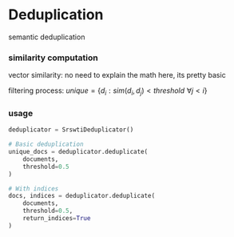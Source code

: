 

# Deduplication 

semantic deduplication 

### similarity computation
vector similarity:
no need to explain the math here, its pretty basic

filtering process:
$unique = \{d_i: sim(d_i, d_j) < threshold \,\, \forall j < i\}$

### usage
```python
deduplicator = SrswtiDeduplicator()

# Basic deduplication
unique_docs = deduplicator.deduplicate(
    documents, 
    threshold=0.5
)

# With indices
docs, indices = deduplicator.deduplicate(
    documents,
    threshold=0.5,
    return_indices=True
)
```
